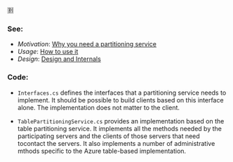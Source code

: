 :u5272:

### See:
  - *Motivation*:  [Why you need a partitioning service](PartitioningServiceMotivation.md)
  - *Usage*: [How to use it](PartitioningServiceUsing.md)
  - *Design*: [Design and Internals](PartitioningServiceDesign.md)
  
  
### Code:
  - `Interfaces.cs` defines the interfaces that a partitioning service needs to implement. It 
should be possible to build clients based on this interface alone. The implementation does 
not matter to the client.

  - `TablePartitioningService.cs` provides an implementation based on the table partitioning service. 
It implements all the methods needed by the participating servers and the clients of those servers that 
need tocontact the servers. It also implements a number of administrative mthods specific to the 
Azure table-based implementation.

